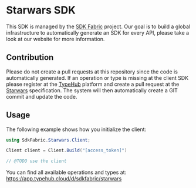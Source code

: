 
# Starwars SDK

This SDK is managed by the [SDK Fabric](https://sdk-fabric.org/) project.
Our goal is to build a global infrastructure to automatically generate
an SDK for every API, please take a look at our website for more information.

## Contribution

Please do not create a pull requests at this repository since the code is
automatically generated. If an operation or type is missing at the client SDK
please register at the [TypeHub](https://typehub.cloud/) platform and create
a pull request at the [Starwars](https://app.typehub.cloud/d/sdkfabric/starwars)
specification. The system will then automatically create a GIT commit and update
the code.

## Usage

The following example shows how you initialize the client:

```csharp
using SdkFabric.Starwars.Client;

Client client = Client.Build("[access_token]")

// @TODO use the client
```

You can find all available operations and types at:
https://app.typehub.cloud/d/sdkfabric/starwars
